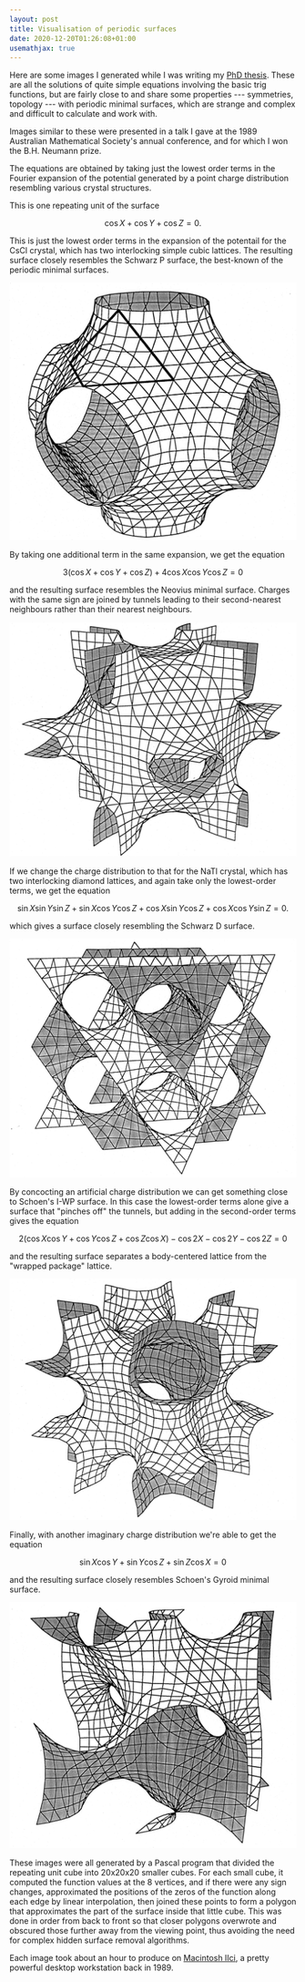 ```yaml
---
layout: post
title: Visualisation of periodic surfaces
date: 2020-12-20T01:26:08+01:00
usemathjax: true
---
```


Here are some images I generated while I was writing my [PhD thesis][thesis].
These are all the solutions of quite simple equations involving the basic trig
functions, but are fairly close to and share some properties --- symmetries,
topology --- with periodic minimal surfaces, which are strange and complex and
difficult to calculate and work with.

Images similar to these were presented in a talk I gave at the 1989 Australian
Mathematical Society's annual conference, and for which I won the B.H. Neumann
prize.

The equations are obtained by taking just the lowest order terms in the Fourier
expansion of the potential generated by a point charge distribution resembling
various crystal structures.

This is one repeating unit of the surface

$$
\cos X + \cos Y + \cos Z = 0.
$$

This is just the lowest order terms in the expansion of the potentail for the
CsCl crystal, which has two interlocking simple cubic lattices. The resulting
surface closely resembles the Schwarz P surface, the best-known of the periodic
minimal surfaces.

![Almost the P surface](/images/P.png)

By taking one additional term in the same expansion, we get the equation

$$
3 ( \cos X + \cos Y + \cos Z ) + 4 \cos X \cos Y \cos Z = 0
$$

and the resulting surface resembles the Neovius minimal surface. Charges with
the same sign are joined by tunnels leading to their second-nearest neighbours
rather than their nearest neighbours.

![Not quite the Neovius surface](/images/Neovius.png)

If we change the charge distribution to that for the NaTl crystal, which has
two interlocking diamond lattices, and again take only the lowest-order terms,
we get the equation

$$
\sin X \sin Y \sin Z +
\sin X \cos Y \cos Z +
\cos X \sin Y \cos Z +
\cos X \cos Y \sin Z = 0.
$$

which gives a surface closely resembling the Schwarz D surface.

![Similar to the D surface](/images/D.png)

By concocting an artificial charge distribution we can get something close to
Schoen's I-WP surface. In this case the lowest-order terms alone give a surface
that "pinches off" the tunnels, but adding in the second-order terms gives the
equation

$$
2 ( \cos X \cos Y + \cos Y \cos Z + \cos Z \cos X ) -
\cos 2X - \cos 2Y - \cos 2Z = 0
$$

and the resulting surface separates a body-centered lattice from the "wrapped
package" lattice.

![Like the I-WP surface](/images/I-WP.png)

Finally, with another imaginary charge distribution we're able to get the
equation

$$
\sin X \cos Y + \sin Y \cos Z + \sin Z \cos X = 0
$$

and the resulting surface closely resembles Schoen's Gyroid minimal surface.

![Surface closely resembling the Gyroid](/images/Gyroid.png)

These images were all generated by a Pascal program that divided the repeating
unit cube into 20x20x20 smaller cubes. For each small cube, it computed the
function values at the 8 vertices, and if there were any sign changes,
approximated the positions of the zeros of the function along each edge by
linear interpolation, then joined these points to form a polygon that
approximates the part of the surface inside that little cube. This was done in
order from back to front so that closer polygons overwrote and obscured those
further away from the viewing point, thus avoiding the need for complex hidden
surface removal algorithms.

Each image took about an hour to produce on [Macintosh IIci][], a pretty powerful
desktop workstation back in 1989.

[thesis]: https://openresearch-repository.anu.edu.au/handle/1885/49316
[Macintosh IIci]: https://en.wikipedia.org/wiki/Macintosh_IIci
